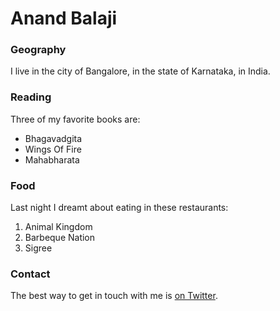 # Anand Balaji

### Geography

I live in the city of Bangalore, in the state of Karnataka, in India.

### Reading

Three of my favorite books are:

- Bhagavadgita  
- Wings Of Fire
- Mahabharata

### Food

Last night I dreamt about eating in these restaurants:

1. Animal Kingdom
2. Barbeque Nation
3. Sigree

### Contact

The best way to get in touch with me is [on Twitter](https://twitter.com/balaji_anand).
